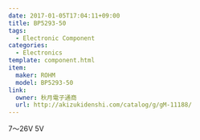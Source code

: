 ```yaml
---
date: 2017-01-05T17:04:11+09:00
title: BP5293-50
tags:
  - Electronic Component
categories:
  - Electronics
template: component.html
item:
  maker: ROHM
  model: BP5293-50
link:
  owner: 秋月電子通商
  url: http://akizukidenshi.com/catalog/g/gM-11188/
---
```

7〜26V <i class="fa fa-arrow-right"></i> 5V
